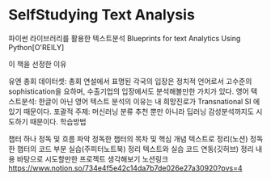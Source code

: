 # SelfStudying Text Analysis

파이썬 라이브러리를 활용한 텍스트분석 Blueprints for text Analytics Using Python[O'REILY]

이 책을 선정한 이유

유엔 총회 데이터셋: 총회 연설에서 표명된 각국의 입장은 정치적 언어로서 고수준의 sophistication을 요하며, 수출기업의 입장에서도 분석해볼만한 가치가 있다.
영어 텍스트분석: 한글이 아닌 영어 텍스트 분석의 이유는 내 희망진로가 Transnational SI 에 있기 때문이다.
포괄적 주제: 머신러닝 분류 추천 뿐만 아니라 딥러닝 감성분석까지도 시도하기 때문이다.
학습방법

챕터 하나 정독 및 흐름 파악
정독한 챕터의 목차 및 핵심 개념 텍스트로 정리(노션)
정독한 챕터의 코드 부분 실습(주피터노트북)
정리 텍스트와 실습 코드 연동(깃허브)
정리 내용 바탕으로 시도할만한 프로젝트 생각해보기
노션링크 https://www.notion.so/734e4f5e42c14da7b7de026e27a30920?pvs=4
